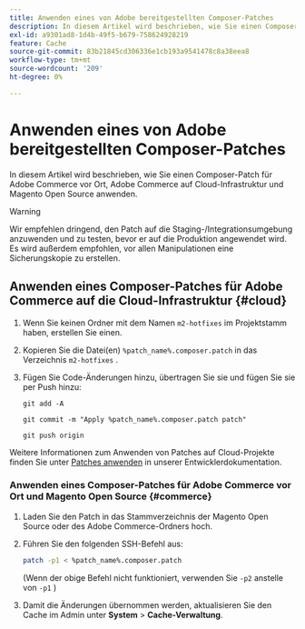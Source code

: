 ```yaml
---
title: Anwenden eines von Adobe bereitgestellten Composer-Patches
description: In diesem Artikel wird beschrieben, wie Sie einen Composer-Patch für Adobe Commerce vor Ort, Adobe Commerce auf Cloud-Infrastruktur und Magento Open Source anwenden.
exl-id: a9301ad8-1d4b-49f5-b679-758624928219
feature: Cache
source-git-commit: 83b21845cd306336e1cb193a9541478c8a38eea8
workflow-type: tm+mt
source-wordcount: '209'
ht-degree: 0%

---
```


# Anwenden eines von Adobe bereitgestellten Composer-Patches

In diesem Artikel wird beschrieben, wie Sie einen Composer-Patch für Adobe Commerce vor Ort, Adobe Commerce auf Cloud-Infrastruktur und Magento Open Source anwenden.

>[!WARNING]
>
>Wir empfehlen dringend, den Patch auf die Staging-/Integrationsumgebung anzuwenden und zu testen, bevor er auf die Produktion angewendet wird. Es wird außerdem empfohlen, vor allen Manipulationen eine Sicherungskopie zu erstellen.

## Anwenden eines Composer-Patches für Adobe Commerce auf die Cloud-Infrastruktur {#cloud}

1. Wenn Sie keinen Ordner mit dem Namen `m2-hotfixes` im Projektstamm haben, erstellen Sie einen.
1. Kopieren Sie die Datei(en) `%patch_name%.composer.patch` in das Verzeichnis `m2-hotfixes` .
1. Fügen Sie Code-Änderungen hinzu, übertragen Sie sie und fügen Sie sie per Push hinzu:

   ```git
   git add -A
   ```

   ```git
   git commit -m "Apply %patch_name%.composer.patch patch"
   ```

   ```git
   git push origin
   ```

Weitere Informationen zum Anwenden von Patches auf Cloud-Projekte finden Sie unter [Patches anwenden](https://devdocs.magento.com/cloud/project/project-patch.html) in unserer Entwicklerdokumentation.

### Anwenden eines Composer-Patches für Adobe Commerce vor Ort und Magento Open Source {#commerce}

1. Laden Sie den Patch in das Stammverzeichnis der Magento Open Source oder des Adobe Commerce-Ordners hoch.
1. Führen Sie den folgenden SSH-Befehl aus:

   ```bash
   patch -p1 < %patch_name%.composer.patch
   ```

   (Wenn der obige Befehl nicht funktioniert, verwenden Sie `-p2` anstelle von `-p1` )

1. Damit die Änderungen übernommen werden, aktualisieren Sie den Cache im Admin unter **System** > **Cache-Verwaltung**.
